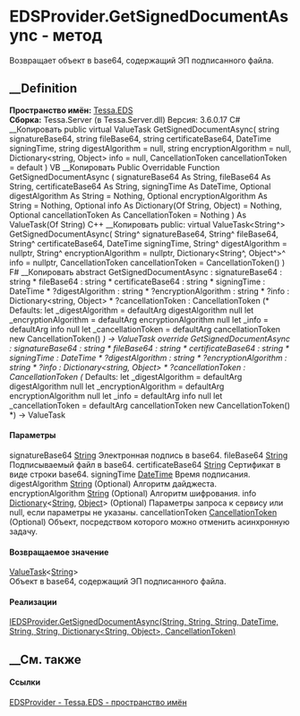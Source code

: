 # EDSProvider.GetSignedDocumentAsync - метод
Возвращает объект в base64, содержащий ЭП подписанного файла.
## __Definition
 **Пространство имён:** [Tessa.EDS](N_Tessa_EDS.htm)  
 **Сборка:** Tessa.Server (в Tessa.Server.dll) Версия: 3.6.0.17
C# __Копировать
     public virtual ValueTask<string> GetSignedDocumentAsync(
    	string signatureBase64,
    	string fileBase64,
    	string certificateBase64,
    	DateTime signingTime,
    	string digestAlgorithm = null,
    	string encryptionAlgorithm = null,
    	Dictionary<string, Object> info = null,
    	CancellationToken cancellationToken = default
    )
VB __Копировать
     Public Overridable Function GetSignedDocumentAsync ( 
    	signatureBase64 As String,
    	fileBase64 As String,
    	certificateBase64 As String,
    	signingTime As DateTime,
    	Optional digestAlgorithm As String = Nothing,
    	Optional encryptionAlgorithm As String = Nothing,
    	Optional info As Dictionary(Of String, Object) = Nothing,
    	Optional cancellationToken As CancellationToken = Nothing
    ) As ValueTask(Of String)
C++ __Копировать
     public:
    virtual ValueTask<String^> GetSignedDocumentAsync(
    	String^ signatureBase64, 
    	String^ fileBase64, 
    	String^ certificateBase64, 
    	DateTime signingTime, 
    	String^ digestAlgorithm = nullptr, 
    	String^ encryptionAlgorithm = nullptr, 
    	Dictionary<String^, Object^>^ info = nullptr, 
    	CancellationToken cancellationToken = CancellationToken()
    )
F# __Копировать
     abstract GetSignedDocumentAsync : 
            signatureBase64 : string * 
            fileBase64 : string * 
            certificateBase64 : string * 
            signingTime : DateTime * 
            ?digestAlgorithm : string * 
            ?encryptionAlgorithm : string * 
            ?info : Dictionary<string, Object> * 
            ?cancellationToken : CancellationToken 
    (* Defaults:
            let _digestAlgorithm = defaultArg digestAlgorithm null
            let _encryptionAlgorithm = defaultArg encryptionAlgorithm null
            let _info = defaultArg info null
            let _cancellationToken = defaultArg cancellationToken new CancellationToken()
    *)
    -> ValueTask<string> 
    override GetSignedDocumentAsync : 
            signatureBase64 : string * 
            fileBase64 : string * 
            certificateBase64 : string * 
            signingTime : DateTime * 
            ?digestAlgorithm : string * 
            ?encryptionAlgorithm : string * 
            ?info : Dictionary<string, Object> * 
            ?cancellationToken : CancellationToken 
    (* Defaults:
            let _digestAlgorithm = defaultArg digestAlgorithm null
            let _encryptionAlgorithm = defaultArg encryptionAlgorithm null
            let _info = defaultArg info null
            let _cancellationToken = defaultArg cancellationToken new CancellationToken()
    *)
    -> ValueTask<string> 
#### Параметры
signatureBase64 [String](https://learn.microsoft.com/dotnet/api/system.string)
    Электронная подпись в base64.
fileBase64 [String](https://learn.microsoft.com/dotnet/api/system.string)
    Подписываемый файл в base64.
certificateBase64
[String](https://learn.microsoft.com/dotnet/api/system.string)
    Сертификат в виде строки base64.
signingTime [DateTime](https://learn.microsoft.com/dotnet/api/system.datetime)
    Время подписания.
digestAlgorithm [String](https://learn.microsoft.com/dotnet/api/system.string)
(Optional)
    Алгоритм дайджеста.
encryptionAlgorithm
[String](https://learn.microsoft.com/dotnet/api/system.string) (Optional)
    Алгоритм шифрования.
info
[Dictionary](https://learn.microsoft.com/dotnet/api/system.collections.generic.dictionary-2)<[String](https://learn.microsoft.com/dotnet/api/system.string),
[Object](https://learn.microsoft.com/dotnet/api/system.object)> (Optional)
    Параметры запроса к сервису или null, если параметры не указаны.
cancellationToken
[CancellationToken](https://learn.microsoft.com/dotnet/api/system.threading.cancellationtoken)
(Optional)
    Объект, посредством которого можно отменить асинхронную задачу.
#### Возвращаемое значение
[ValueTask](https://learn.microsoft.com/dotnet/api/system.threading.tasks.valuetask-1)<[String](https://learn.microsoft.com/dotnet/api/system.string)>  
Объект в base64, содержащий ЭП подписанного файла.
#### Реализации
[IEDSProvider.GetSignedDocumentAsync(String, String, String, DateTime, String,
String, Dictionary<String, Object>,
CancellationToken)](M_Tessa_Platform_EDS_IEDSProvider_GetSignedDocumentAsync.htm)  
##  __См. также
#### Ссылки
[EDSProvider - ](T_Tessa_EDS_EDSProvider.htm)
[Tessa.EDS - пространство имён](N_Tessa_EDS.htm)
